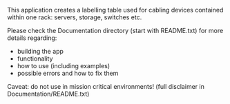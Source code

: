 This application creates a labelling table used for cabling devices contained within one rack: servers, storage, switches etc.

Please check the Documentation directory (start with README.txt) for more details regarding:
- building the app
- functionality
- how to use (including examples)
- possible errors and how to fix them

Caveat: do not use in mission critical environments! (full disclaimer in Documentation/README.txt)
